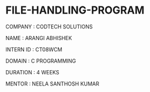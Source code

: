  # FILE-HANDLING-PROGRAM

 COMPANY : CODTECH SOLUTIONS

 NAME : ARANGI ABHISHEK

 INTERN ID  : CT08WCM

 DOMAIN : C PROGRAMMING

 DURATION : 4 WEEKS 

 MENTOR : NEELA SANTHOSH KUMAR
